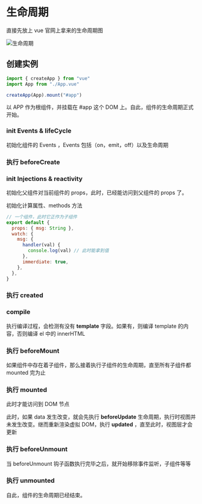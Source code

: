 # 生命周期

直接先放上 vue 官网上拿来的生命周期图

![生命周期](https://v3.cn.vuejs.org/images/lifecycle.png)

## 创建实例

```js
import { createApp } from "vue"
import App from "./App.vue"

createApp(App).mount("#app")
```

以 APP 作为根组件，并挂载在 #app 这个 DOM 上。自此，组件的生命周期正式开始。

### init Events & lifeCycle

初始化组件的 Events ，Events 包括（on，emit，off）以及生命周期

### 执行 beforeCreate

### init Injections & reactivity

初始化父组件对当前组件的 props，此时，已经能访问到父组件的 props 了。

初始化计算属性、methods 方法

```js
// 一个组件，此时它正作为子组件
export default {
  props: { msg: String },
  watch: {
    msg: {
      handler(val) {
        console.log(val) // 此时能拿到值
      },
      immerdiate: true,
    },
  },
}
```

### 执行 created

### compile

执行编译过程，会检测有没有 <b>template</b> 字段。如果有，则编译 template 的内容，否则编译 el 中的 innerHTML

### 执行 beforeMount

如果组件中存在着子组件，那么接着执行子组件的生命周期，直至所有子组件都 mounted 完为止

### 执行 mounted

此时才能访问到 DOM 节点

此时，如果 data 发生改变，就会先执行 **beforeUpdate** 生命周期，执行时视图并未发生改变。继而重新渲染虚拟 DOM，执行 **updated** ，直至此时，视图层才会更新

### 执行 beforeUnmount

当 beforeUnmount 钩子函数执行完毕之后，就开始移除事件监听，子组件等等

### 执行 unmounted

自此，组件的生命周期已经结束。
